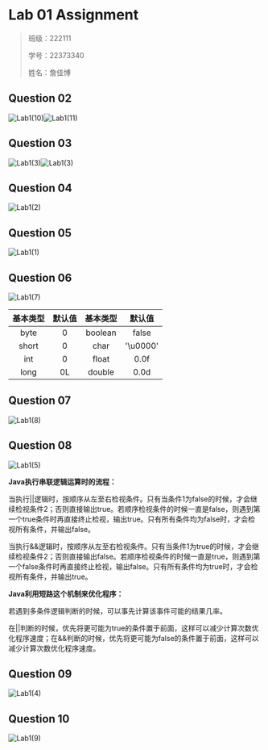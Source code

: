 # Lab 01 Assignment

> 班级：222111
>
> 学号：22373340
>
> 姓名：詹佳博

## Question 02

![Lab1(10)](C:\Users\28600\Desktop\Java\Lab1\work\Lab1(10).jpg)![Lab1(11)](C:\Users\28600\Desktop\Java\Lab1\work\Lab1(11).jpg)

## Question 03

![Lab1(3)](C:\Users\28600\Desktop\Java\Lab1\work\Lab1(6).jpg)![Lab1(3)](C:\Users\28600\Desktop\Java\Lab1\work\Lab1(3).jpg)

## Question 04

![Lab1(2)](C:\Users\28600\Desktop\Java\Lab1\work\Lab1(2).png)

## Question 05

![Lab1(1)](C:\Users\28600\Desktop\Java\Lab1\work\Lab1(1).jpg)

## Question 06

![Lab1(7)](C:\Users\28600\Desktop\Java\Lab1\work\Lab1(7).jpg)

| 基本类型 | 默认值 | **基本类型** |  默认值  |
| :------: | :----: | :----------: | :------: |
|   byte   |   0    |   boolean    |  false   |
|  short   |   0    |     char     | '\u0000' |
|   int    |   0    |    float     |   0.0f   |
|   long   |   0L   |    double    |   0.0d   |

## Question 07

![Lab1(8)](C:\Users\28600\Desktop\Java\Lab1\work\Lab1(8).jpg)

## Question 08

![Lab1(5)](C:\Users\28600\Desktop\Java\Lab1\work\Lab1(5).jpg)

**Java执行串联逻辑运算时的流程：** 

当执行||逻辑时，按顺序从左至右检视条件。只有当条件1为false的时候，才会继续检视条件2；否则直接输出true。若顺序检视条件的时候一直是false，则遇到第一个true条件时再直接终止检视，输出true。只有所有条件均为false时，才会检视所有条件，并输出false。

当执行&&逻辑时，按顺序从左至右检视条件。只有当条件1为true的时候，才会继续检视条件2；否则直接输出false。若顺序检视条件的时候一直是true，则遇到第一个false条件时再直接终止检视，输出false。只有所有条件均为true时，才会检视所有条件，并输出true。

**Java利用短路这个机制来优化程序：**

若遇到多条件逻辑判断的时候，可以事先计算该事件可能的结果几率。

在||判断的时候，优先将更可能为true的条件置于前面，这样可以减少计算次数优化程序速度；在&&判断的时候，优先将更可能为false的条件置于前面，这样可以减少计算次数优化程序速度。

## Question 09

![Lab1(4)](C:\Users\28600\Desktop\Java\Lab1\work\Lab1(4).jpg)

## Question 10

![Lab1(9)](C:\Users\28600\Desktop\Java\Lab1\work\Lab1(9).jpg)